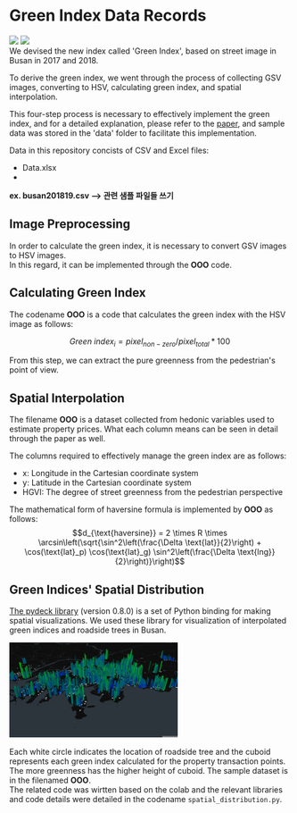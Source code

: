 # Green Index Data Records   
<img src="https://img.shields.io/badge/Google Colab-F9ABOO?style=for-the-badge&logo=Google Colab&logoColor=white" link='https://colab.google/'> <img src="https://img.shields.io/badge/python-3776AB?style=for-the-badge&logo=python&logoColor=white">  
We devised the new index called 'Green Index', based on street image in Busan in 2017 and 2018. 

To derive the green index, we went through the process of collecting GSV images, converting to HSV, calculating green index, and spatial interpolation.
  
This four-step process is necessary to effectively implement the green index, and for a detailed explanation, please refer to the [paper](https://doi.org/10.1038/s41598-023-49845-0), and sample data was stored in the 'data' folder to facilitate this implementation.   

Data in this repository concists of CSV and Excel files:   

- Data.xlsx
- 
**ex. busan201819.csv --> 관련 샘플 파일들 쓰기**

## Image Preprocessing
In order to calculate the green index, it is necessary to convert GSV images to HSV images.  
In this regard, it can be implemented through the **OOO** code.  

## Calculating Green Index
The codename **OOO** is a code that calculates the green index with the HSV image as follows:

$$Green \ index_{i} = pixel_{non-zero}/pixel_{total} * 100$$   

From this step, we can extract the pure greenness from the pedestrian's point of view.

## Spatial Interpolation
The filename **OOO** is a dataset collected from hedonic variables used to estimate property prices. What each column means can be seen in detail through the paper as well.   

The columns required to effectively manage the green index are as follows:   
- x: Longitude in the Cartesian coordinate system
- y: Latitude in the Cartesian coordinate system
- HGVI: The degree of street greenness from the pedestrian perspective

The mathematical form of haversine formula is implemented by **OOO** as follows:
$$d_{\text{haversine}} = 2 \times R \times \arcsin\left(\sqrt{\sin^2\left(\frac{\Delta \text{lat}}{2}\right) + \cos(\text{lat}_p) \cos(\text{lat}_g) \sin^2\left(\frac{\Delta \text{lng}}{2}\right)}\right)$$

## Green Indices' Spatial Distribution   
[The pydeck library](https://pydeck.gl/) (version 0.8.0) is a set of Python binding for making spatial visualizations. We used these library for visualization of interpolated green indices and roadside trees in Busan.   

<img src = "/README_image/green_index.png" width = "60%">   

Each white circle indicates the location of roadside tree and the cuboid represents each green index calculated for the property transaction points. The more greenness has the higher height of cuboid. The sample dataset is in the filenamed **OOO**.  
The related code was wirtten based on the colab and the relevant libraries and code details were detailed in the codename ```spatial_distribution.py```.   
